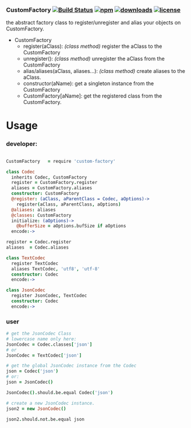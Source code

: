 ### CustomFactory [![Build Status](https://img.shields.io/travis/snowyu/custom-factory.js/master.svg)](http://travis-ci.org/snowyu/custom-factory.js) [![npm](https://img.shields.io/npm/v/custom-factory.js.svg)](https://npmjs.org/package/custom-factory.js) [![downloads](https://img.shields.io/npm/dm/custom-factory.js.svg)](https://npmjs.org/package/custom-factory.js) [![license](https://img.shields.io/npm/l/custom-factory.js.svg)](https://npmjs.org/package/custom-factory.js) 

the abstract factory class to register/unregister and alias your objects on CustomFactory.

* CustomFactory
  * register(aClass):  *(class method)* register the aClass to the CustomFactory
  * unregister(): *(class method)* unregister the aClass from the CustomFactory
  * alias/aliases(aClass, aliases...): *(class method)* create aliases to the aClass.
  * constructor(aName): get a singleton instance from the CustomFactory
  * CustomFactory[aName]: get the registered class from the CustomFactory.


# Usage


### developer:

```coffee

CustomFactory   = require 'custom-factory'

class Codec
  inherits Codec, CustomFactory
  register = CustomFactory.register
  aliases = CustomFactory.aliases
  constructor: CustomFactory
  @register: (aClass, aParentClass = Codec, aOptions)->
    register(aClass, aParentClass, aOptions)
  @aliases: aliases
  @classes: CustomFactory
  initialize: (aOptions)->
    @bufferSize = aOptions.bufSize if aOptions
  encode:->

register = Codec.register
aliases  = Codec.aliases

class TextCodec
  register TextCodec
  aliases TextCodec, 'utf8', 'utf-8'
  constructor: Codec
  encode:->

class JsonCodec
  register JsonCodec, TextCodec
  constructor: Codec
  encode:->


```

### user

```coffee
# get the JsonCodec Class
# lowercase name only here:
JsonCodec = Codec.classes['json']
# or
JsonCodec = TextCodec['json']

# get the global JsonCodec instance from the Codec
json = Codec('json')
# or:
json = JsonCodec()

JsonCodec().should.be.equal Codec('json')

# create a new JsonCodec instance.
json2 = new JsonCodec()

json2.should.not.be.equal json


```


